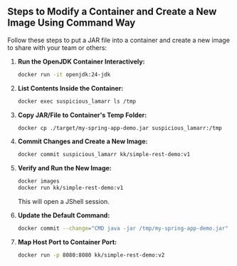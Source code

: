 ## Steps to Modify a Container and Create a New Image Using Command Way 

Follow these steps to put a JAR file into a container and create a new image to share with your team or others:

1. **Run the OpenJDK Container Interactively:**

   ```sh
   docker run -it openjdk:24-jdk
   ```

2. **List Contents Inside the Container:**

   ```sh
   docker exec suspicious_lamarr ls /tmp
   ```

3. **Copy JAR/File to Container's Temp Folder:**

   ```sh
   docker cp ./target/my-spring-app-demo.jar suspicious_lamarr:/tmp
   ```

4. **Commit Changes and Create a New Image:**

   ```sh
   docker commit suspicious_lamarr kk/simple-rest-demo:v1
   ```

5. **Verify and Run the New Image:**

   ```sh
   docker images
   docker run kk/simple-rest-demo:v1
   ```

   This will open a JShell session.

6. **Update the Default Command:**

   ```sh
   docker commit --change="CMD java -jar /tmp/my-spring-app-demo.jar" suspicious_lamarr kk/simple-rest-demo:v2
   ```

7. **Map Host Port to Container Port:**

   ```sh
   docker run -p 8080:8080 kk/simple-rest-demo:v2
   ```
